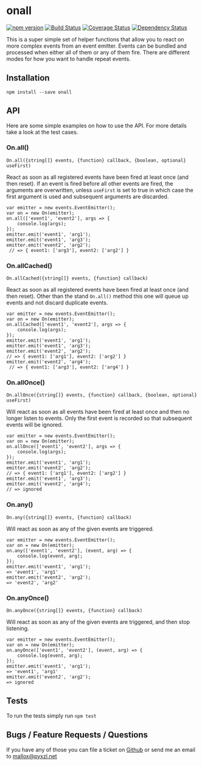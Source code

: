 # onall
[![npm version](https://badge.fury.io/js/onall.svg)](http://badge.fury.io/js/onall)
[![Build Status](https://travis-ci.org/mallocator/onall.svg?branch=master)](https://travis-ci.org/mallocator/onall)
[![Coverage Status](https://coveralls.io/repos/github/mallocator/onall/badge.svg?branch=master)](https://coveralls.io/github/mallocator/onall?branch=master)
[![Dependency Status](https://david-dm.org/mallocator/onall.svg)](https://david-dm.org/mallocator/onall) 

This is a super simple set of helper functions that allow you to react on more complex events from an event emitter.
Events can be bundled and processed when either all of them or any of them fire. There are different modes for how you
want to handle repeat events. 


## Installation

```npm install --save onall```


## API

Here are some simple examples on how to use the API. For more details take a look at the test cases.


### On.all()

```On.all({string[]} events, {function} callback, {boolean, optional} useFirst)```

React as soon as all registered events have been fired at least once (and then reset). If an event is fired before all other events are fired, the 
arguments are overwritten, unless ```useFirst``` is set to true in which case the first argument is used and subsequent arguments are discarded.

```
var emitter = new events.EventEmitter();
var on = new On(emitter);
on.all(['event1', 'event2'], args => {
    console.log(args);
});
emitter.emit('event1', 'arg1');
emitter.emit('event1', 'arg3');
emitter.emit('event2', 'arg2');
 // => { event1: ['arg3'], event2: ['arg2'] }
```                


### On.allCached()

```On.allCached({string[]} events, {function} callback)```

React as soon as all registered events have been fired at least once (and then reset). Other than the stand ```On.all()``` method this one will
queue up events and not discard duplicate events.

```
var emitter = new events.EventEmitter();
var on = new On(emitter);
on.allCached(['event1', 'event2'], args => {
    console.log(args);
});
emitter.emit('event1', 'arg1');
emitter.emit('event1', 'arg3');
emitter.emit('event2', 'arg2');
// => { event1: ['arg1'], event2: ['arg2'] }
emitter.emit('event2', 'arg4');
 // => { event1: ['arg3'], event2: ['arg4'] }
```             


### On.allOnce()

```On.allOnce({string[]} events, {function} callback, {boolean, optional} useFirst)```

Will react as soon as all events have been fired at least once and then no longer listen to events. Only the first event is recorded so that
subsequent events will be ignored.

```
var emitter = new events.EventEmitter();
var on = new On(emitter);
on.allOnce(['event1', 'event2'], args => {
    console.log(args);
});
emitter.emit('event1', 'arg1');
emitter.emit('event2', 'arg2');
// => { event1: ['arg1'], event2: ['arg2'] }
emitter.emit('event1', 'arg3');
emitter.emit('event2', 'arg4');
// => ignored
```


### On.any()

```On.any({string[]} events, {function} callback)```

Will react as soon as any of the given events are triggered.

```
var emitter = new events.EventEmitter();
var on = new On(emitter);
on.any(['event1', 'event2'], (event, arg) => {
    console.log(event, arg);
});
emitter.emit('event1', 'arg1');
=> 'event1', 'arg1'
emitter.emit('event2', 'arg2');
=> 'event2', 'arg2'
```


### On.anyOnce()

```On.anyOnce({string[]} events, {function} callback)```

Will react as soon as any of the given events are triggered, and then stop listening.

```
var emitter = new events.EventEmitter();
var on = new On(emitter);
on.anyOnce(['event1', 'event2'], (event, arg) => {
    console.log(event, arg);
});
emitter.emit('event1', 'arg1');
=> 'event1', 'arg1'
emitter.emit('event2', 'arg2');
=> ignored
```


## Tests

To run the tests simply run ```npm test```


## Bugs / Feature Requests / Questions

If you have any of those you can file a ticket on [Github](https://github.com/mallocator/onall/issues) or send me an email to mallox@pyxzl.net
